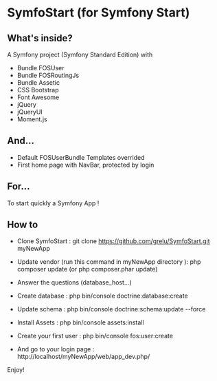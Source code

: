 SymfoStart (for Symfony Start)
===============================

What's inside?
--------------
A Symfony project (Symfony Standard Edition) with 

- Bundle FOSUser
- Bundle FOSRoutingJs
- Bundle Assetic
- CSS Bootstrap
- Font Awesome
- jQuery
- jQueryUI
- Moment.js

And...
------

- Default FOSUserBundle Templates overrided
- First home page with NavBar, protected by login

For...
------

To start quickly a Symfony App !

How to
------

- Clone SymfoStart :
git clone https://github.com/grelu/SymfoStart.git myNewApp

- Update vendor (run this command in myNewApp directory ):
php composer update (or php composer.phar update)

- Answer the questions (database_host...)

- Create database :
php bin/console doctrine:database:create

- Update schema :
php bin/console doctrine:schema:update --force

- Install Assets :
php bin/console assets:install

- Create your first user :
php bin/console fos:user:create

- And go to your login page :
http://localhost/myNewApp/web/app_dev.php/


Enjoy!